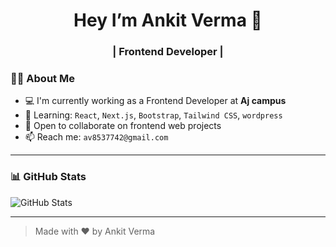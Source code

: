 <h1 align="center">Hey I’m Ankit Verma 👋</h1>
<h3 align="center">| Frontend Developer |</h3>

### 🧑‍💻 About Me

- 💻 I'm currently working as a Frontend Developer at **Aj campus**
- 🌱 Learning: `React`, `Next.js`, `Bootstrap`, `Tailwind CSS`, `wordpress`
- 🤝 Open to collaborate on frontend web projects
- 📫 Reach me: `av8537742@gmail.com`

---

### 📊 GitHub Stats

![GitHub Stats](https://github-readme-stats.vercel.app/api?username=ankit7078&show_icons=true&theme=radical)

---

> Made with ❤️ by Ankit Verma

